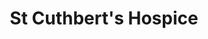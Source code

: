 ---
title: "St Cuthbert's Hospice"
url: /durham/st-cuthberts-hospice-quebec-street/
shop: charity
---